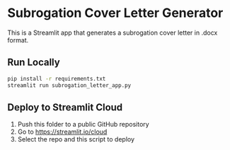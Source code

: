 # Subrogation Cover Letter Generator

This is a Streamlit app that generates a subrogation cover letter in .docx format.

## Run Locally

```bash
pip install -r requirements.txt
streamlit run subrogation_letter_app.py
```

## Deploy to Streamlit Cloud

1. Push this folder to a public GitHub repository
2. Go to https://streamlit.io/cloud
3. Select the repo and this script to deploy
